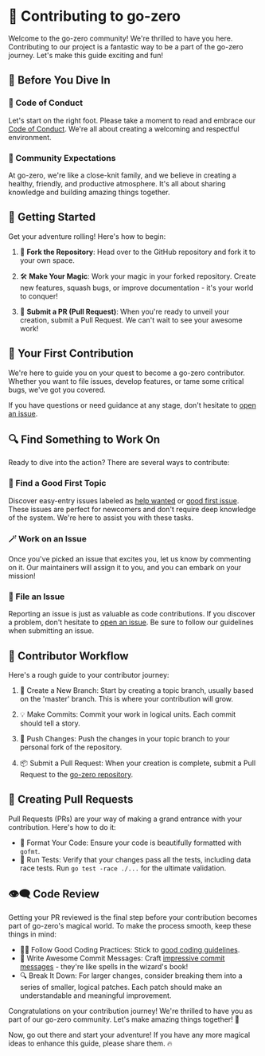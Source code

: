 # 🚀 Contributing to go-zero

Welcome to the go-zero community! We're thrilled to have you here. Contributing to our project is a fantastic way to be a part of the go-zero journey. Let's make this guide exciting and fun!

## 📜 Before You Dive In

### 🤝 Code of Conduct

Let's start on the right foot. Please take a moment to read and embrace our [Code of Conduct](/code-of-conduct.md). We're all about creating a welcoming and respectful environment.

### 🌟 Community Expectations

At go-zero, we're like a close-knit family, and we believe in creating a healthy, friendly, and productive atmosphere. It's all about sharing knowledge and building amazing things together.

## 🚀 Getting Started

Get your adventure rolling! Here's how to begin:

1. 🍴 **Fork the Repository**: Head over to the GitHub repository and fork it to your own space.

2. 🛠️ **Make Your Magic**: Work your magic in your forked repository. Create new features, squash bugs, or improve documentation - it's your world to conquer!

3. 🚀 **Submit a PR (Pull Request)**: When you're ready to unveil your creation, submit a Pull Request. We can't wait to see your awesome work!

## 🌟 Your First Contribution

We're here to guide you on your quest to become a go-zero contributor. Whether you want to file issues, develop features, or tame some critical bugs, we've got you covered.

If you have questions or need guidance at any stage, don't hesitate to [open an issue](https://github.com/cloudernative/go-zero/issues/new/choose).

## 🔍 Find Something to Work On

Ready to dive into the action? There are several ways to contribute:

### 💼 Find a Good First Topic

Discover easy-entry issues labeled as [help wanted](https://github.com/cloudernative/go-zero/issues?q=is%3Aopen+is%3Aissue+label%3A%22help+wanted%22) or [good first issue](https://github.com/cloudernative/go-zero/issues?q=is%3Aopen+is%3Aissue+label%3A%22good+first+issue%22). These issues are perfect for newcomers and don't require deep knowledge of the system. We're here to assist you with these tasks.

### 🪄 Work on an Issue

Once you've picked an issue that excites you, let us know by commenting on it. Our maintainers will assign it to you, and you can embark on your mission!

### 📢 File an Issue

Reporting an issue is just as valuable as code contributions. If you discover a problem, don't hesitate to [open an issue](https://github.com/cloudernative/go-zero/issues/new/choose). Be sure to follow our guidelines when submitting an issue.

## 🎯 Contributor Workflow

Here's a rough guide to your contributor journey:

1. 🌱 Create a New Branch: Start by creating a topic branch, usually based on the 'master' branch. This is where your contribution will grow.

2. 💡 Make Commits: Commit your work in logical units. Each commit should tell a story.

3. 🚀 Push Changes: Push the changes in your topic branch to your personal fork of the repository.

4. 📦 Submit a Pull Request: When your creation is complete, submit a Pull Request to the [go-zero repository](https://github.com/cloudernative/go-zero).

## 🌠 Creating Pull Requests

Pull Requests (PRs) are your way of making a grand entrance with your contribution. Here's how to do it:

- 💼 Format Your Code: Ensure your code is beautifully formatted with `gofmt`.
- 🏃 Run Tests: Verify that your changes pass all the tests, including data race tests. Run `go test -race ./...` for the ultimate validation.

## 👁️‍🗨️ Code Review

Getting your PR reviewed is the final step before your contribution becomes part of go-zero's magical world. To make the process smooth, keep these things in mind:

- 🧙‍♀️ Follow Good Coding Practices: Stick to [good coding guidelines](https://github.com/golang/go/wiki/CodeReviewComments).
- 📝 Write Awesome Commit Messages: Craft [impressive commit messages](https://chris.beams.io/posts/git-commit/) - they're like spells in the wizard's book!
- 🔍 Break It Down: For larger changes, consider breaking them into a series of smaller, logical patches. Each patch should make an understandable and meaningful improvement.

Congratulations on your contribution journey! We're thrilled to have you as part of our go-zero community. Let's make amazing things together! 🌟

Now, go out there and start your adventure! If you have any more magical ideas to enhance this guide, please share them. 🔥